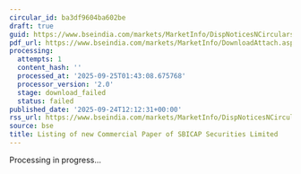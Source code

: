 ```yaml
---
circular_id: ba3df9604ba602be
draft: true
guid: https://www.bseindia.com/markets/MarketInfo/DispNoticesNCirculars.aspx?Noticeid={B87ED844-6B24-41C0-8A22-3D9EB8B3AF50}&noticeno=20250924-30&dt=09/24/2025&icount=30&totcount=75&flag=0
pdf_url: https://www.bseindia.com/markets/MarketInfo/DownloadAttach.aspx?id=20250924-30&attachedId=
processing:
  attempts: 1
  content_hash: ''
  processed_at: '2025-09-25T01:43:08.675768'
  processor_version: '2.0'
  stage: download_failed
  status: failed
published_date: '2025-09-24T12:12:31+00:00'
rss_url: https://www.bseindia.com/markets/MarketInfo/DispNoticesNCirculars.aspx?Noticeid={B87ED844-6B24-41C0-8A22-3D9EB8B3AF50}&noticeno=20250924-30&dt=09/24/2025&icount=30&totcount=75&flag=0
source: bse
title: Listing of new Commercial Paper of SBICAP Securities Limited
---
```


Processing in progress...